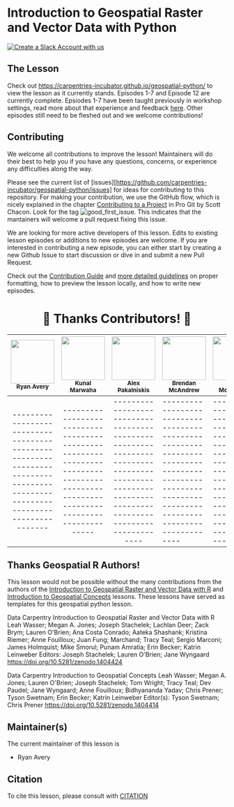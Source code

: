 # Introduction to Geospatial Raster and Vector Data with Python

[![Create a Slack Account with us](https://img.shields.io/badge/Create_Slack_Account-The_Carpentries-071159.svg)](https://swc-slack-invite.herokuapp.com/)

## The Lesson
Check out https://carpentries-incubator.github.io/geospatial-python/ to view the lesson as it currently stands. Episodes 1-7 and Episode 12 are currently complete. Epsiodes 1-7 have been taught previously in workshop settings, read more about that experience and feedback [here](https://carpentries.org/blog/2020/03/teaching-a-new-geospatial-python-lesson/). Other episodes still need to be fleshed out and we welcome contributions!

## Contributing

We welcome all contributions to improve the lesson! Maintainers will do their best to help you if you have any questions, concerns, or experience any difficulties along the way.

Please see the current list of [issues][https://github.com/carpentries-incubator/geospatial-python/issues] for ideas for contributing to this
repository. For making your contribution, we use the GitHub flow, which is
nicely explained in the chapter [Contributing to a Project](http://git-scm.com/book/en/v2/GitHub-Contributing-to-a-Project) in Pro Git
by Scott Chacon.
Look for the tag ![good_first_issue](https://img.shields.io/badge/-good%20first%20issue-gold.svg). This indicates that the mantainers will welcome a pull request fixing this issue.  

We are looking for more active developers of this lesson. Edits to existing lesson episodes or additions to new episodes are welcome. If you are interested in contributing a new episode, you can either start by creating a new Github Issue to start discussion or dive in and submit a new Pull Request.

Check out the [Contribution Guide](CONTRIBUTING.md) and [more detailed guidelines][lesson-example] on proper formatting, how to preview the lesson locally, and how to write new episodes. 

<h1 align="center"> ️💚️ Thanks Contributors! 💚 </h1>

<!-- ALL-CONTRIBUTORS-LIST:START - Do not remove or modify this section. Created with https://www.tablesgenerator.com/markdown_tables# -->
<!-- prettier-ignore -->
|  [<img src="https://github.com/rbavery.png" width="100px;"/><br /><sub><b>Ryan Avery</b></sub>](https://github.com/rbavery)  |  [<img src="https://github.com/marwahaha.png" width="100px;"/><br /><sub><b>Kunal Marwaha</b></sub>](https://github.com/marwahaha)  |  [<img src="https://github.com/alex-pakalniskis.png" width="100px;"/><br /><sub><b>Alex Pakalniskis</b></sub>](https://github.com/alex-pakalniskis)  | [<img src="https://github.com/bmcandr.png" width="100px;"/><br /><sub><b>Brendan McAndrew</b></sub>](https://github.com/bmcandr)                     | [<img src="https://github.com/seanemccartney.png" width="100px;"/><br /><sub><b>Sean McCartney</b></sub>](https://github.com/seanemccartney)         |
|:----------------------------------------------------------------------------------------------------------------------------:|:-----------------------------------------------------------------------------------------------------------------------------------:|:----------------------------------------------------------------------------------------------------------------------------------------------------:|------------------------------------------------------------------------------------------------------------------------------------------------------|------------------------------------------------------------------------------------------------------------------------------------------------------|
| ---------------------------------------------------------------------------------------------------------------------------- | ----------------------------------------------------------------------------------------------------------------------------------- | ---------------------------------------------------------------------------------------------------------------------------------------------------- | ---------------------------------------------------------------------------------------------------------------------------------------------------- | ---------------------------------------------------------------------------------------------------------------------------------------------------- |
<!-- ALL-CONTRIBUTORS-LIST:END -->

## Thanks Geospatial R Authors!
This lesson would not be possible without the many contributions from the authors of the [Introduction to Geospatial Raster and Vector Data with R](https://github.com/datacarpentry/r-raster-vector-geospatial) and [Introduction to Geospatial Concepts](https://github.com/datacarpentry/organization-geospatial) lessons. These lessons have served as templates for this geospatial python lesson.

Data Carpentry Introduction to Geospatial Raster and Vector Data with R
Leah Wasser; Megan A. Jones; Joseph Stachelek; Lachlan Deer; Zack Brym; Lauren O'Brien; Ana Costa Conrado; Aateka Shashank; Kristina Riemer; Anne Fouilloux; Juan Fung; Marchand; Tracy Teal; Sergio Marconi; James Holmquist; Mike Smorul; Punam Amratia; Erin Becker; Katrin Leinweber
Editors: Joseph Stachelek; Lauren O'Brien; Jane Wyngaard
https://doi.org/10.5281/zenodo.1404424

 
Data Carpentry Introduction to Geospatial Concepts
Leah Wasser; Megan A. Jones; Lauren O'Brien; Joseph Stachelek; Tom Wright; Tracy Teal; Dev Paudel; Jane Wyngaard; Anne Fouilloux; Bidhyananda Yadav; Chris Prener; Tyson Swetnam; Erin Becker; Katrin Leinweber
Editor(s): Tyson Swetnam; Chris Prener
https://doi.org/10.5281/zenodo.1404414

## Maintainer(s)

The current maintainer of this lesson is 

* Ryan Avery

## Citation

To cite this lesson, please consult with [CITATION](CITATION)

[lesson-example]: https://carpentries.github.io/lesson-example